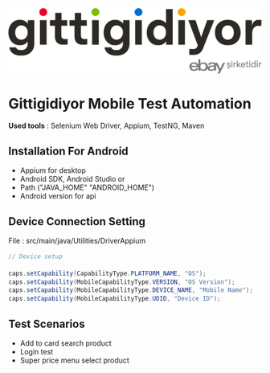 <img src = ReadmeImages/logo.png>

</br>

# Gittigidiyor Mobile Test Automation

**Used tools** : Selenium Web Driver, Appium, TestNG, Maven

## Installation For Android
- Appium for desktop
- Android SDK, Android Studio or
- Path ("JAVA_HOME" "ANDROID_HOME")
- Android version for api

## Device Connection Setting

File : src/main/java/Utilities/DriverAppium
```Java
// Device setup

caps.setCapability(CapabilityType.PLATFORM_NAME, "OS");
caps.setCapability(MobileCapabilityType.VERSION, "OS Version");
caps.setCapability(MobileCapabilityType.DEVICE_NAME, "Mobile Name");
caps.setCapability(MobileCapabilityType.UDID, "Device ID");
```

## Test Scenarios
- Add to card search product
- Login test
- Super price menu select product
